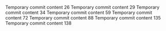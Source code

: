 Temporary commit content 26
Temporary commit content 29
Temporary commit content 34
Temporary commit content 59
Temporary commit content 72
Temporary commit content 88
Temporary commit content 135
Temporary commit content 138
